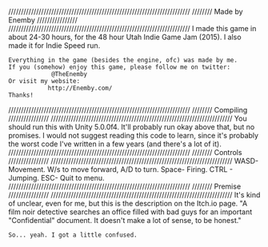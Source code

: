 ////////////////////////////////////////////////////////////////////////
////////			Made by Enemby		////////////////
////////////////////////////////////////////////////////////////////////
	I made this game in about 24-30 hours, for the 48 hour
	Utah Indie Game Jam (2015).
	I also made it for Indie Speed run.
	
	Everything in the game (besides the engine, ofc) was made by me.
	If you (somehow) enjoy this game, please follow me on twitter:
				@TheEnemby
	Or visit my website:
			   http://Enemby.com/
	Thanks!
////////////////////////////////////////////////////////////////////////
////////			Compiling		////////////////
////////////////////////////////////////////////////////////////////////
You should run this with Unity 5.0.0f4. It'll probably run okay above that, but no promises.
I would not suggest reading this code to learn, since it's probably the worst code I've written in a few years (and there's a lot of it).
////////////////////////////////////////////////////////////////////////
////////			Controls		////////////////
////////////////////////////////////////////////////////////////////////
	WASD- Movement. W/s to move forward, A/D to turn.
	Space- Firing.
	CTRL - Jumping.
	ESC- Quit to menu.
////////////////////////////////////////////////////////////////////////
////////			Premise 		////////////////
////////////////////////////////////////////////////////////////////////
	It's kind of unclear, even for me, but this is the
	description on the Itch.io page.
	"A film noir detective searches an office filled with 
	bad guys for an important "Confidential" document. 
	It doesn't make a lot of sense, to be honest."
	
	So... yeah. I got a little confused.
